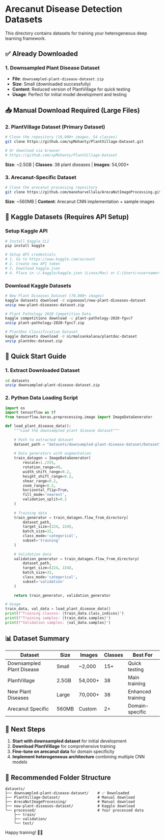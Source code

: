 # Arecanut Disease Detection Datasets

This directory contains datasets for training your heterogeneous deep learning framework.

## ✅ Already Downloaded

### 1. Downsampled Plant Disease Dataset
- **File**: `downsampled-plant-disease-dataset.zip`
- **Size**: Small (downloaded successfully)
- **Content**: Reduced version of PlantVillage for quick testing
- **Usage**: Perfect for initial model development and testing

## 📥 Manual Download Required (Large Files)

### 2. PlantVillage Dataset (Primary Dataset)
```bash
# Clone the repository (18,000+ images, 54 classes)
git clone https://github.com/spMohanty/PlantVillage-Dataset.git

# Or download via browser
# https://github.com/spMohanty/PlantVillage-Dataset
```
**Size**: ~2.5GB | **Classes**: 38 plant diseases | **Images**: 54,000+

### 3. Arecanut-Specific Dataset
```bash
# Clone the arecanut processing repository
git clone https://github.com/manoharvellala/ArecaNutImageProcessing.git
```
**Size**: ~560MB | **Content**: Arecanut CNN implementation + sample images

## 🔑 Kaggle Datasets (Requires API Setup)

### Setup Kaggle API
```bash
# Install Kaggle CLI
pip install kaggle

# Setup API credentials
# 1. Go to https://www.kaggle.com/account
# 2. Create new API token
# 3. Download kaggle.json
# 4. Place in ~/.kaggle/kaggle.json (Linux/Mac) or C:\Users\<username>\.kaggle\kaggle.json (Windows)
```

### Download Kaggle Datasets
```bash
# New Plant Diseases Dataset (70,000+ images)
kaggle datasets download -d vipoooool/new-plant-diseases-dataset
unzip new-plant-diseases-dataset.zip

# Plant Pathology 2020 Competition Data
kaggle competitions download -c plant-pathology-2020-fgvc7
unzip plant-pathology-2020-fgvc7.zip

# PlantDoc Classification Dataset  
kaggle datasets download -d nirmalsankalana/plantdoc-dataset
unzip plantdoc-dataset.zip
```

## 🚀 Quick Start Guide

### 1. Extract Downloaded Dataset
```bash
cd datasets
unzip downsampled-plant-disease-dataset.zip
```

### 2. Python Data Loading Script
```python
import os
import tensorflow as tf
from tensorflow.keras.preprocessing.image import ImageDataGenerator

def load_plant_disease_data():
    """Load the downsampled plant disease dataset"""
    
    # Path to extracted dataset
    dataset_path = "datasets/downsampled-plant-disease-dataset/Dataset"
    
    # Data generators with augmentation
    train_datagen = ImageDataGenerator(
        rescale=1./255,
        rotation_range=40,
        width_shift_range=0.2,
        height_shift_range=0.2,
        shear_range=0.2,
        zoom_range=0.2,
        horizontal_flip=True,
        fill_mode='nearest',
        validation_split=0.2
    )
    
    # Training data
    train_generator = train_datagen.flow_from_directory(
        dataset_path,
        target_size=(224, 224),
        batch_size=32,
        class_mode='categorical',
        subset='training'
    )
    
    # Validation data  
    validation_generator = train_datagen.flow_from_directory(
        dataset_path,
        target_size=(224, 224),
        batch_size=32,
        class_mode='categorical',
        subset='validation'
    )
    
    return train_generator, validation_generator

# Usage
train_data, val_data = load_plant_disease_data()
print(f"Training classes: {train_data.class_indices}")
print(f"Training samples: {train_data.samples}")
print(f"Validation samples: {val_data.samples}")
```

## 📊 Dataset Summary

| Dataset | Size | Images | Classes | Best For |
|---------|------|--------|---------|----------|
| Downsampled Plant Disease | Small | ~2,000 | 15+ | Quick testing |
| PlantVillage | 2.5GB | 54,000+ | 38 | Main training |
| New Plant Diseases | Large | 70,000+ | 38 | Enhanced training |
| Arecanut Specific | 560MB | Custom | 2+ | Domain-specific |

## 🔧 Next Steps

1. **Start with downsampled dataset** for initial development
2. **Download PlantVillage** for comprehensive training  
3. **Fine-tune on arecanut data** for domain specificity
4. **Implement heterogeneous architecture** combining multiple CNN models

## 📁 Recommended Folder Structure
```
datasets/
├── downsampled-plant-disease-dataset/    # ✅ Downloaded
├── PlantVillage-Dataset/                 # Manual download
├── ArecaNutImageProcessing/              # Manual download  
├── new-plant-diseases-dataset/           # Kaggle download
└── processed/                            # Your processed data
    ├── train/
    ├── validation/
    └── test/
```

Happy training! 🌱🤖
